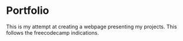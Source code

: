 # Portfolio
This is my attempt at creating a webpage presenting my projects. This follows the freecodecamp indications.
